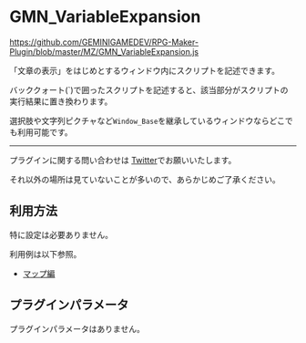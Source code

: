 # GMN_VariableExpansion

https://github.com/GEMINIGAMEDEV/RPG-Maker-Plugin/blob/master/MZ/GMN_VariableExpansion.js

「文章の表示」をはじめとするウィンドウ内にスクリプトを記述できます。

バッククォート(\`)で囲ったスクリプトを記述すると、該当部分がスクリプトの
実行結果に置き換わります。

選択肢や文字列ピクチャなど`Window_Base`を継承しているウィンドウならどこでも利用可能です。

---

プラグインに関する問い合わせは [Twitter](https://twitter.com/gemini_gamedev)でお願いいたします。

それ以外の場所は見ていないことが多いので、あらかじめご了承ください。

## 利用方法

特に設定は必要ありません。

利用例は以下参照。

- [マップ編](./GMN_VariableExpansion/UseCase_Map.md)

## プラグインパラメータ

プラグインパラメータはありません。